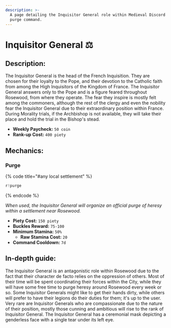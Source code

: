 ```yaml
---
description: >-
  A page detailing the Inquisitor General role within Medieval Discord and their
  purge command.
---
```


# Inquisitor General ⚖️

## Description:

The Inquisitor General is the head of the French Inquisition. They are chosen for their loyalty to the Pope, and their devotion to the Catholic faith from among the High Inquisitors of the Kingdom of France. The Inquisitor General answers only to the Pope and is a figure feared throughout Rosewood, from where they operate. The fear they inspire is mostly felt among the commoners, although the rest of the clergy and even the nobility fear the Inquisitor General due to their extraordinary position within France. During Morality trials, if the Archbishop is not available, they will take their place and hold the trial in the Bishop's stead.

* **Weekly Paycheck:** `50 coin`
* **Rank-up Cost:** `400 piety`

## Mechanics:

### Purge

{% code title="\#any local settlement" %}
```javascript
r!purge
```
{% endcode %}

_When used, the Inquisitor General will organize an official purge of heresy within a settlement near Rosewood._

* **Piety Cost:** `150 piety`
* **Buckles Reward:** `75-100`
* **Minimum Stamina:** `50%`
  * **Raw Stamina Cost:** `20`
* **Command Cooldown:** `7d`

## In-depth guide:

The Inquisitor General is an antagonistic role within Rosewood due to the fact that their character de facto relies on the oppression of others. Most of their time will be spent coordinating their forces within the City, while they will have some free time to purge heresy around Rosewood every week or so. Some Inquisitor Generals might like to get their hands dirty, while others will prefer to have their legions do their duties for them; it's up to the user. Very rare are Inquisitor Generals who are compassionate due to the nature of their position, mostly those cunning and ambitious will rise to the rank of Inquisitor General. The Inquisitor General has a ceremonial mask depicting a genderless face with a single tear under its left eye.

